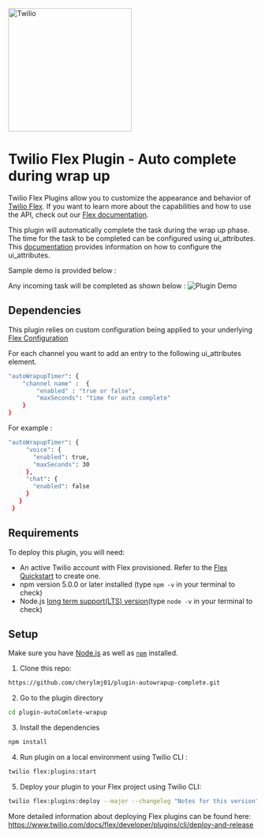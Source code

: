 <a href="https://www.twilio.com">
<img src="https://static0.twilio.com/marketing/bundles/marketing/img/logos/wordmark-red.svg" alt="Twilio" width="250" />
</a>

# Twilio Flex Plugin - Auto complete during wrap up

Twilio Flex Plugins allow you to customize the appearance and behavior of [Twilio Flex](https://www.twilio.com/flex). If you want to learn more about the capabilities and how to use the API, check out our [Flex documentation](https://www.twilio.com/docs/flex).

This plugin will automatically complete the task during the wrap up phase. The time for the task to be completed can be configured using ui_attributes. This [documentation](https://www.twilio.com/docs/flex/developer/ui/configuration#modifying-configuration-for-flextwiliocom) provides information on how to configure the ui_attributes.

Sample demo is provided below :

Any incoming task will be completed as shown below :
![Plugin Demo](./readme-resources/plugin-autoComlete-wrapup.gif)

## Dependencies

This plugin relies on custom configuration being applied to your underlying [Flex Configuration](https://www.twilio.com/docs/flex/developer/ui/configuration#modifying-configuration-for-flextwiliocom)

For each channel you want to add an entry to the following ui_attributes element.

```bash
"autoWrapupTimer": {
	"channel name" :  {
		"enabled" : "true or false",
		"maxSeconds": "time for auto complete"
	}
}
```

For example :

```bash
"autoWrapupTimer": {
     "voice": {
       "enabled": true,
       "maxSeconds": 30
     },
     "chat": {
       "enabled": false
     }
   }
 }
```


## Requirements

To deploy this plugin, you will need:

- An active Twilio account with Flex provisioned. Refer to the [Flex Quickstart](https://www.twilio.com/docs/flex/quickstart/flex-basics#sign-up-for-or-sign-in-to-twilio-and-create-a-new-flex-project") to create one.
- npm version 5.0.0 or later installed (type `npm -v` in your terminal to check)
- Node.js [long term support(LTS) version](https://nodejs.org/en/about/releases/)(type `node -v` in your terminal to check)

## Setup

Make sure you have [Node.js](https://nodejs.org) as well as [`npm`](https://npmjs.com) installed.

1.  Clone this repo:

```bash
https://github.com/cherylmj01/plugin-autowrapup-complete.git
```

2. Go to the plugin directory

```bash
cd plugin-autoComlete-wrapup
```

3. Install the dependencies

```bash
npm install
```

4. Run plugin on a local environment using Twilio CLI :

```bash
twilio flex:plugins:start
```

5. Deploy your plugin to your Flex project using Twilio CLI:

```bash
twilio flex:plugins:deploy --major --changelog "Notes for this version" --description "Functionality of the plugin"
```

More detailed information about deploying Flex plugins can be found here: https://www.twilio.com/docs/flex/developer/plugins/cli/deploy-and-release
